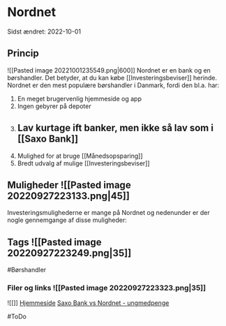 # Nordnet
Sidst ændret: 2022-10-01

## Princip
![[Pasted image 20221001235549.png|600]]
Nordnet er en bank og en børshandler. Det betyder, at du kan købe [[Investeringsbeviser]] herinde. Nordnet er den mest populære børshandler i Danmark, fordi den bl.a. har:
1. En meget brugervenlig hjemmeside og app
2. Ingen gebyrer på depoter
3. Lav kurtage ift banker, men ikke så lav som i [[Saxo Bank]]
	- 
4. Mulighed for at bruge [[Månedsopsparing]]
5. Bredt udvalg af mulige [[Investeringsbeviser]]
## Muligheder ![[Pasted image 20220927223133.png|45]]
Investeringsmulighederne er mange på Nordnet og nedenunder er der nogle gennemgange af disse muligheder:

## Tags ![[Pasted image 20220927223249.png|35]]
#Børshandler
### Filer og links ![[Pasted image 20220927223323.png|35]]
![[]]
[Hjemmeside](https://www.nordnet.dk/dk)
[Saxo Bank vs Nordnet - ungmedpenge](https://ungmedpenge.dk/saxo-bank-vs-nordnet/)

#ToDo 